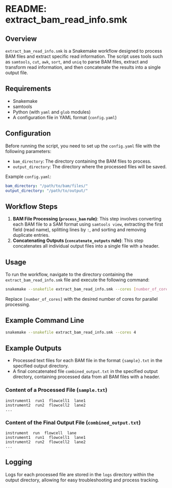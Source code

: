 # README: extract_bam_read_info.smk

## Overview
`extract_bam_read_info.smk` is a Snakemake workflow designed to process BAM files and extract specific read information. The script uses tools such as `samtools`, `cut`, `awk`, `sort`, and `uniq` to parse BAM files, extract and transform read information, and then concatenate the results into a single output file.

## Requirements
- Snakemake
- samtools
- Python (with `yaml` and `glob` modules)
- A configuration file in YAML format (`config.yaml`)

## Configuration
Before running the script, you need to set up the `config.yaml` file with the following parameters:
- `bam_directory`: The directory containing the BAM files to process.
- `output_directory`: The directory where the processed files will be saved.

Example `config.yaml`:
```yaml
bam_directory: "/path/to/bam/files/"
output_directory: "/path/to/output/"
```

## Workflow Steps
1. **BAM File Processing (`process_bam` rule)**: This step involves converting each BAM file to a SAM format using `samtools view`, extracting the first field (read name), splitting lines by `:`, and sorting and removing duplicate entries.
2. **Concatenating Outputs (`concatenate_outputs` rule)**: This step concatenates all individual output files into a single file with a header.

## Usage
To run the workflow, navigate to the directory containing the `extract_bam_read_info.smk` file and execute the following command:

```bash
snakemake --snakefile extract_bam_read_info.smk --cores [number_of_cores]
```

Replace `[number_of_cores]` with the desired number of cores for parallel processing.

## Example Command Line
```bash
snakemake --snakefile extract_bam_read_info.smk --cores 4
```

## Example Outputs
- Processed text files for each BAM file in the format `{sample}.txt` in the specified output directory.
- A final concatenated file `combined_output.txt` in the specified output directory, containing processed data from all BAM files with a header.

### Content of a Processed File (`sample.txt`)
```
instrument1  run1  flowcell1  lane1
instrument2  run2  flowcell2  lane2
...
```

### Content of the Final Output File (`combined_output.txt`)
```
instrument  run  flowcell  lane
instrument1  run1  flowcell1  lane1
instrument2  run2  flowcell2  lane2
...
```

## Logging
Logs for each processed file are stored in the `logs` directory within the output directory, allowing for easy troubleshooting and process tracking.

